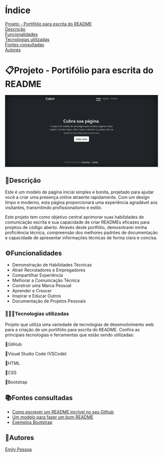 # Índice
[Projeto - Portifólio para escrita do README](#projeto---portif%C3%B3lio-para-escrita-do-readme)  
[Descrição](#descri%C3%A7%C3%A3o)  
[Funcionalidades](#funcionalidades)  
[Tecnologias utilizadas](#tecnologias-utilizadas)  
[Fontes consultadas](#fontes-consultadas)  
[Autores](#autores)  

# 📋Projeto - Portifólio para escrita do README
![image](img/capa.png)

## 📄Descrição 
Este é um modelo de página inicial simples e bonita, projetado para ajudar você a criar uma presença online atraente rapidamente. Com um design limpo e moderno, esta página proporcionará uma experiência agradável aos visitantes, transmitindo profissionalismo e estilo.

Este projeto tem como objetivo central aprimorar suas habilidades de comunicação escrita e sua capacidade de criar READMEs eficazes para projetos de código aberto. Através deste portfólio, demosntrarei minha proficiência técnica, compreensão dos melhores padrões de documentação e capacidade de apresentar informações técnicas de forma clara e concisa.

## ⚙️Funcionalidades
* Demonstração de Habilidades Técnicas
* Atrair Recrutadores e Empregadores
* Compartilhar Experiência
* Melhorar a Comunicação Técnica
* Construir uma Marca Pessoal
* Aprender e Crescer
* Inspirar e Educar Outros
* Documentação de Projetos Pessoais

### 👩🏻‍💻Tecnologias utilizadas
Projeto que utiliza uma variedade de tecnologias de desenvolvimento web para a criação de um portifólio para escrita do README. Confira as principais tecnologias e ferramentas que estão sendo utilizadas:

📍GitHub

📍Visual Studio Code (VSCode)

📍HTML

📍CSS

📍Bootstrap

## 📚Fontes consultadas
* [Como escrever um README incrível no seu Github](https://www.alura.com.br/artigos/escrever-bom-readme)
* [Um modelo para fazer um bom README](https://gist.github.com/lohhans/f8da0b147550df3f96914d3797e9fb89)
* [Exemplos Bootstrap](https://getbootstrap.com/docs/5.3/examples/)

## 👥Autores
[Emily Pessoa](https://github.com/emilypessoa)